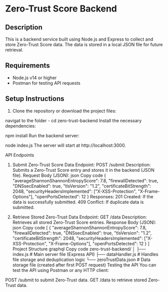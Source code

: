 # Zero-Trust Score Backend

## Description
This is a backend service built using Node.js and Express to collect and store Zero-Trust Score data. The data is stored in a local JSON file for future retrieval.

## Requirements
- Node.js v14 or higher
- Postman for testing API requests

## Setup Instructions

1. Clone the repository or download the project files:

navigat to the folder - cd zero-trust-backend
Install the necessary dependencies:

npm install
Run the backend server:

node index.js
The server will start at http://localhost:3000.

API Endpoints
1. Submit Zero-Trust Score Data
Endpoint: POST /submit
Description: Submits a Zero-Trust Score entry and stores it in the backend (JSON file).
Request Body (JSON):
json
Copy code
{
  "averageShannonShannonEntropyScore": 7.8,
  "firewallDetected": true,
  "DNSsecEnabled": true,
  "tlsVersion": "1.2",
  "certificateBitStrength": 2048,
  "securityHeadersImplemented": ["X-XSS-Protection", "X-Frame-Options"],
  "openPortsDetected": 12
}
Responses:
201 Created: If the data is successfully submitted.
409 Conflict: If duplicate data is submitted.

2. Retrieve Stored Zero-Trust Data
Endpoint: GET /data
Description: Retrieves all stored Zero-Trust Score entries.
Response Body (JSON):
json
Copy code
[
  {
    "averageShannonShannonEntropyScore": 7.8,
    "firewallDetected": true,
    "DNSsecEnabled": true,
    "tlsVersion": "1.2",
    "certificateBitStrength": 2048,
    "securityHeadersImplemented": ["X-XSS-Protection", "X-Frame-Options"],
    "openPortsDetected": 12
  }
]
Project Structure
graphql
Copy code
zero-trust-backend/
│
├── index.js           # Main server file (Express API)
├── dataHandler.js     # Handles file storage and deduplication logic
└── zeroTrustData.json # Data storage file (created after first POST request)
Testing the API
You can test the API using Postman or any HTTP client:

POST /submit to submit Zero-Trust data.
GET /data to retrieve stored Zero-Trust data.